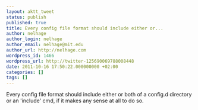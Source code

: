 ```yaml
---
layout: aktt_tweet
status: publish
published: true
title: Every config file format should include either or...
author: nelhage
author_login: nelhage
author_email: nelhage@mit.edu
author_url: http://nelhage.com
wordpress_id: 1466
wordpress_url: http://twitter-125690069788008448
date: 2011-10-16 17:50:22.000000000 +02:00
categories: []
tags: []
---
```

Every config file format should include either or both of a config.d directory or an 'include' cmd, if it makes any sense at all to do so.
